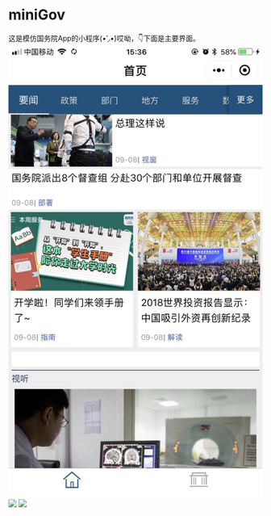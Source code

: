 # miniGov
这是模仿国务院App的小程序(•̀˓◞•́)哎呦，👇下面是主要界面。
![](https://github.com/LevenWin/miniGov/blob/master/preview/1.jpg)
![](https://github.com/LevenWin/miniGov/blob/master/preview/2.jpg)
![](https://github.com/LevenWin/miniGov/blob/master/preview/3.jpg)


